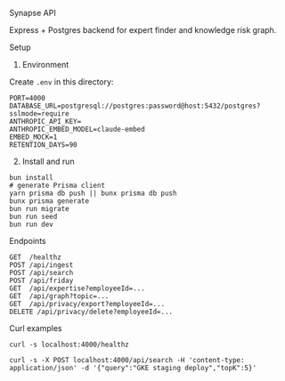 Synapse API

Express + Postgres backend for expert finder and knowledge risk graph.

Setup

1) Environment

Create `.env` in this directory:

```
PORT=4000
DATABASE_URL=postgresql://postgres:password@host:5432/postgres?sslmode=require
ANTHROPIC_API_KEY=
ANTHROPIC_EMBED_MODEL=claude-embed
EMBED_MOCK=1
RETENTION_DAYS=90
```

2) Install and run

```
bun install
# generate Prisma client
yarn prisma db push || bunx prisma db push
bunx prisma generate
bun run migrate
bun run seed
bun run dev
```

Endpoints

```
GET  /healthz
POST /api/ingest
POST /api/search
POST /api/friday
GET  /api/expertise?employeeId=...
GET  /api/graph?topic=...
GET  /api/privacy/export?employeeId=...
DELETE /api/privacy/delete?employeeId=...
```

Curl examples

```
curl -s localhost:4000/healthz

curl -s -X POST localhost:4000/api/search -H 'content-type: application/json' -d '{"query":"GKE staging deploy","topK":5}'
```
